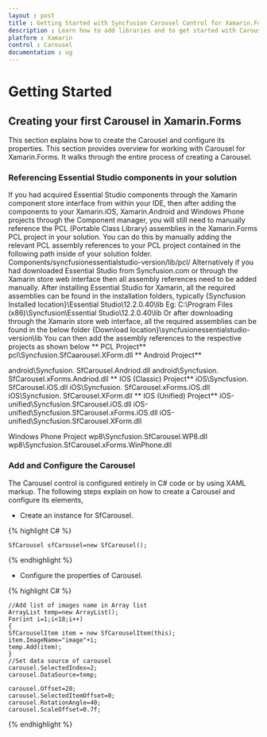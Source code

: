 ```yaml
---
layout : post
title : Getting Started with Syncfusion Carousel Control for Xamarin.Forms
description : Learn how to add libraries and to get started with Carousel for Xamarin.Forms
platform : Xamarin
control : Carousel
documentation : ug
---
```


# Getting Started

## Creating your first Carousel in Xamarin.Forms

This section explains how to create the Carousel and configure its properties. This section provides overview for working with Carousel for Xamarin.Forms. It walks through the entire process of creating a Carousel.

### Referencing Essential Studio components in your solution

If you had acquired Essential Studio components through the Xamarin component store interface from within your IDE, then after adding the components to your Xamarin.iOS, Xamarin.Android and Windows Phone projects through the Component manager, you will still need to manually reference the PCL (Portable Class Library) assemblies in the Xamarin.Forms PCL project in your solution. You can do this by manually adding the relevant PCL assembly references to your PCL project contained in the following path inside of your solution folder.
Components/syncfusionessentialstudio-version/lib/pcl/
Alternatively if you had downloaded Essential Studio from Syncfusion.com or through the Xamarin store web interface then all assembly references need to be added manually.
After installing Essential Studio for Xamarin, all the required assemblies can be found in the installation folders, typically
{Syncfusion Installed location}\Essential Studio\12.2.0.40\lib
Eg: C:\Program Files (x86)\Syncfusion\Essential Studio\12.2.0.40\lib
Or after downloading through the Xamarin store web interface, all the required assemblies can be found in the below folder
{Download location}\syncfusionessentialstudio-version\lib
You can then add the assembly references to the respective projects as shown below
** PCL Project**
pcl\Syncfusion.SfCaarousel.XForm.dll
** Android Project**

android\Syncfusion. SfCarousel.Andriod.dll
android\Syncfusion. SfCarousel.xForms.Andriod.dll
** IOS (Classic) Project**
iOS\Syncfusion. SfCarousel.iOS.dll
iOS\Syncfusion. SfCarousel.xForms.iOS.dll
iOS\Syncfusion. SfCarousel.XForm.dll
** IOS (Unified) Project**
iOS-unified\Syncfusion.SfCarousel.iOS.dll
iOS-unified\Syncfusion.SfCarousel.xForms.iOS.dll
iOS-unified\Syncfusion.SfCarousel.XForm.dll

Windows Phone Project
wp8\Syncfusion.SfCarousel.WP8.dll
wp8\Syncfusion.SfCarousel.xForms.WinPhone.dll

### Add and Configure the Carousel

The Carousel control is configured entirely in C# code or by using XAML markup. The following steps explain on how to create a Carousel and configure its elements,

* Create an instance for SfCarousel.

{% highlight C# %}

	SfCarousel sfCarousel=new SfCarousel();

{% endhighlight %}

* Configure the properties of Carousel.

{% highlight C# %}	

	//Add list of images name in Array list
	ArrayList temp=new ArrayList();
	For(int i=1;i<18;i++)
	{
	SfCarouselItem item = new SfCarouselItem(this); 
	item.ImageName="image"+i;
	temp.Add(item);
	}
	//Set data source of carousel
	carousel.SelectedIndex=2;
	carousel.DataSource=temp;

	carousel.Offset=20;
	carousel.SelectedItemOffset=0;
	carousel.RotationAngle=40;
	carousel.ScaleOffset=0.7f;

{% endhighlight %}




